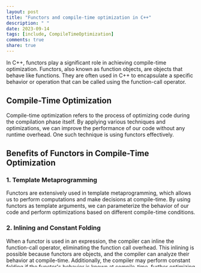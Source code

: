 ```yaml
---
layout: post
title: "Functors and compile-time optimization in C++"
description: " "
date: 2023-09-14
tags: [include, CompileTimeOptimization]
comments: true
share: true
---
```


In C++, functors play a significant role in achieving compile-time optimization. Functors, also known as function objects, are objects that behave like functions. They are often used in C++ to encapsulate a specific behavior or operation that can be called using the function-call operator.

## Compile-Time Optimization

Compile-time optimization refers to the process of optimizing code during the compilation phase itself. By applying various techniques and optimizations, we can improve the performance of our code without any runtime overhead. One such technique is using functors effectively.

## Benefits of Functors in Compile-Time Optimization

### 1. Template Metaprogramming

Functors are extensively used in template metaprogramming, which allows us to perform computations and make decisions at compile-time. By using functors as template arguments, we can parameterize the behavior of our code and perform optimizations based on different compile-time conditions.

### 2. Inlining and Constant Folding

When a functor is used in an expression, the compiler can inline the function-call operator, eliminating the function call overhead. This inlining is possible because functors are objects, and the compiler can analyze their behavior at compile-time. Additionally, the compiler may perform constant folding if the functor's behavior is known at compile-time, further optimizing the code.

### 3. Polymorphic Behavior

Functors can provide polymorphic behavior in a more efficient way compared to virtual functions. Since functors are resolved at compile-time, there is no runtime polymorphism overhead. This makes them a great choice for compile-time optimization when different behaviors need to be applied based on compile-time conditions.

## Example Usage of Functors in Compile-Time Optimization

```cpp
#include <iostream>

// Functor to perform a compile-time optimization based on a condition
template <bool Condition>
struct Optimizer {
    void operator()() {
        // Perform optimization when Condition is true
        std::cout << "Compile-time optimization performed!" << std::endl;
    }
};

int main() {
    // Conditional compile-time optimization
    // Change the value of Condition to observe different behavior
    constexpr bool Condition = true;
    Optimizer<Condition> optimizer;
    optimizer();

    return 0;
}
```

In the above example, we define a functor `Optimizer` that performs a compile-time optimization based on a boolean condition. By changing the value of the `Condition` variable, we can observe different behavior at compile-time. Since the behavior is known at compile-time, the compiler can perform the optimization if the condition evaluates to true.

## Conclusion

Functors are powerful constructs in C++ that can be leveraged for compile-time optimization. By utilizing template metaprogramming, inlining, constant folding, and polymorphic behavior, we can achieve significant performance improvements in our code. When designing and optimizing C++ applications, considering the use of functors can lead to efficient and optimized code.

#C++ #CompileTimeOptimization